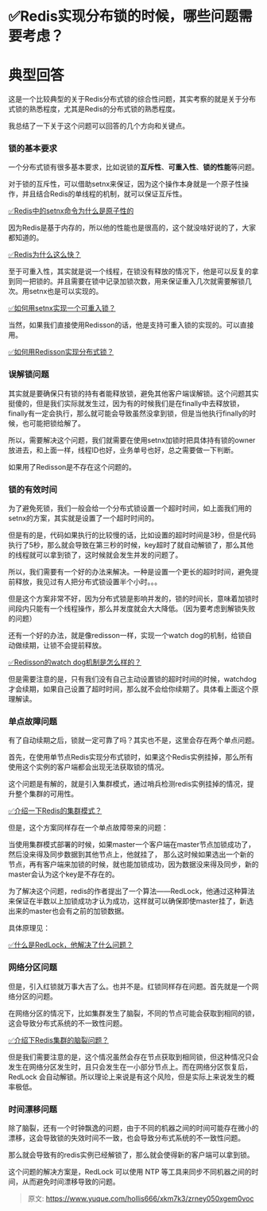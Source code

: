 # ✅Redis实现分布锁的时候，哪些问题需要考虑？

# 典型回答


这是一个比较典型的关于Redis分布式锁的综合性问题，其实考察的就是关于分布式锁的熟悉程度，尤其是Redis的分布式锁的熟悉程度。



我总结了一下关于这个问题可以回答的几个方向和关键点。



### 锁的基本要求


一个分布式锁有很多基本要求，比如说锁的**互斥性**、**可重入性**、**锁的性能**等问题。



对于锁的互斥性，可以借助setnx来保证，因为这个操作本身就是一个原子性操作，并且结合Redis的单线程的机制，就可以保证互斥性。



[✅Redis中的setnx命令为什么是原子性的](https://www.yuque.com/hollis666/xkm7k3/wc784r8azzgcxxi4)



因为Redis是基于内存的，所以他的性能也是很高的，这个就没啥好说的了，大家都知道的。



[✅Redis为什么这么快？](https://www.yuque.com/hollis666/xkm7k3/kc7dw3)



至于可重入性，其实就是说一个线程，在锁没有释放的情况下，他是可以反复的拿到同一把锁的。并且需要在锁中记录加锁次数，用来保证重入几次就需要解锁几次。用setnx也是可以实现的。



[✅如何用setnx实现一个可重入锁？](https://www.yuque.com/hollis666/xkm7k3/ponw7kdrqasbrgoz)





当然，如果我们直接使用Redisson的话，他是支持可重入锁的实现的。可以直接用。



[✅如何用Redisson实现分布式锁？](https://www.yuque.com/hollis666/xkm7k3/gdsvngueclva39ve)



### 误解锁问题


其实就是要确保只有锁的持有者能释放锁，避免其他客户端误解锁。这个问题其实挺傻的，但是我们实际就发生过，因为有的时候我们是在finally中去释放锁，finally有一定会执行，那么就可能会导致虽然没拿到锁，但是当他执行finally的时候，也可能把锁给解了。



所以，需要解决这个问题，我们就需要在使用setnx加锁时把具体持有锁的owner放进去，和上面一样，线程ID也好，业务单号也好，总之需要做一下判断。



如果用了Redisson是不存在这个问题的。



### 锁的有效时间


为了避免死锁，我们一般会给一个分布式锁设置一个超时时间，如上面我们用的setnx的方案，其实就是设置了一个超时时间的。



但是有的是，代码如果执行的比较慢的话，比如设置的超时时间是3秒，但是代码执行了5秒，那么就会导致在第三秒的时候，key超时了就自动解锁了，那么其他的线程就可以拿到锁了，这时候就会发生并发的问题了。



所以，我们需要有一个好的办法来解决。一种是设置一个更长的超时时间，避免提前释放，我见过有人把分布式锁设置半个小时。。。



但是这个方案非常不好，因为分布式锁是影响并发的，锁的时间长，意味着加锁时间段内只能有一个线程操作，那么并发度就会大大降低。（因为要考虑到解锁失败的问题）



还有一个好的办法，就是像redisson一样，实现一个watch dog的机制，给锁自动做续期，让锁不会提前释放。



[✅Redisson的watch dog机制是怎么样的？](https://www.yuque.com/hollis666/xkm7k3/fg0f0wh41g8eu5ik)



但是需要注意的是，只有我们没有自己主动设置锁的超时时间的时候，watchdog才会续期，如果自己设置了超时时间，那么就不会给你续期了。具体看上面这个原理解读。



### 单点故障问题


有了自动续期之后，锁就一定可靠了吗？其实也不是，这里会存在两个单点问题。



首先，在使用单节点Redis实现分布式锁时，如果这个Redis实例挂掉，那么所有使用这个实例的客户端都会出现无法获取锁的情况。



这个问题是有解的，就是引入集群模式，通过哨兵检测redis实例挂掉的情况，提升整个集群的可用性。



[✅介绍一下Redis的集群模式？](https://www.yuque.com/hollis666/xkm7k3/namhuv165lorwudw)



但是，这个方案同样存在一个单点故障带来的问题：



当使用集群模式部署的时候，如果master一个客户端在master节点加锁成功了，然后没来得及同步数据到其他节点上，他就挂了， 那么这时候如果选出一个新的节点，再有客户端来加锁的时候，就也能加锁成功，因为数据没来得及同步，新的master会认为这个key是不存在的。



为了解决这个问题，redis的作者提出了一个算法——RedLock，他通过这种算法来保证在半数以上加锁成功才认为成功，这样就可以确保即使master挂了，新选出来的master也会有之前的加锁数据。



具体原理见：



[✅什么是RedLock，他解决了什么问题？](https://www.yuque.com/hollis666/xkm7k3/lxzg0ubs2xpvenxw)





### 网络分区问题


但是，引入红锁就万事大吉了么。也并不是。红锁同样存在问题。首先就是一个网络分区的问题。



在网络分区的情况下，比如集群发生了脑裂，不同的节点可能会获取到相同的锁，这会导致分布式系统的不一致性问题。



[✅介绍下Redis集群的脑裂问题？](https://www.yuque.com/hollis666/xkm7k3/zt94705fhgxs5aa0)



但是我们需要注意的是，这个情况虽然会存在节点获取到相同锁，但这种情况只会发生在网络分区发生时，且只会发生在一小部分节点上。而在网络分区恢复后，RedLock 会自动解锁。所以理论上来说是有这个风险，但是实际上来说发生的概率极低。



### 时间漂移问题


除了脑裂，还有一个时钟飘逸的问题，由于不同的机器之间的时间可能存在微小的漂移，这会导致锁的失效时间不一致，也会导致分布式系统的不一致性问题。



那么就会导致有的redis实例已经解锁了，那么就会使得新的客户端可以拿到锁。



这个问题的解决方案是，RedLock 可以使用 NTP 等工具来同步不同机器之间的时间，从而避免时间漂移导致的问题。



> 原文: <https://www.yuque.com/hollis666/xkm7k3/zrney050xgem0voc>